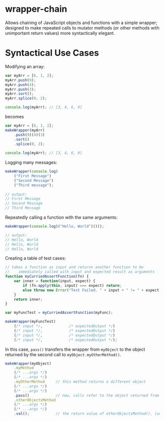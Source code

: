 # wrapper-chain

Allows chaining of JavaScript objects and functions with a simple wrapper; designed to make repeated calls to mutator methods (or other methods with unimportant return values) more syntactically elegant.

# Syntactical Use Cases
Modifying an array:
```javascript
var myArr = [6, 1, 2];
myArr.push(9);
myArr.push(4);
myArr.push(3);
myArr.sort();
myArr.splice(0, 2);

console.log(myArr); // [3, 4, 6, 9]
```
becomes
```javascript
var myArr = [6, 1, 2];
makeWrapper(myArr)
    .push(9)(4)(3)
    .sort()
    .splice(0, 2);
    
console.log(myArr); // [3, 4, 6, 9]
```
Logging many messages:
```javascript
makeWrapper(console.log)
    ("First Message")
    ("Second Message")
    ("Third message");
    
// output:
// First Message
// Second Message
// Third Message
```
Repeatedly calling a function with the same arguments:
```javascript
makeWrapper(console.log)("Hello, World")()();

// output:
// Hello, World
// Hello, World
// Hello, World
```
Creating a table of test cases:
```javascript
// takes a function as input and returns another function to be 
//    immediately called with input and expected result as arguments
function myCurriedAssertFunction(fn) {
    var inner = function(input, expect) {
        if (fn.apply(this, input) === expect) return;
        else throw new Error("Test Failed. " + input + " != " + expect);
    }
    return inner;
}

var myFuncTest = myCurriedAssertFunction(myFunc);

makeWrapper(myFuncTest)
    (/* input */,            /* expectedOutput */)
    (/* input */,            /* expectedOutput */)
    (/* input */,            /* expectedOutput */)
    (/* input */,            /* expectedOutput */);
```
In this case, `pass()` transfers the wrapper from `myObject` to the object returned by the second call to `myObject.myOtherMethod()`.
```javascript
makeWrapper(myObject)
    .myMethod
    (/* ...args */)
    (/* ...args */)
    .myOtherMethod     // this method returns a different object
    (/* ...args */)
    (/* ...args */)
    .pass()            // now, calls refer to the object returned from myOtherMethod()
    .otherObjectsMethod     
    (/* ...args */)
    (/* ...args */)
    .val();            // the return value of otherObjectsMethod(), (unwrapped)
```
